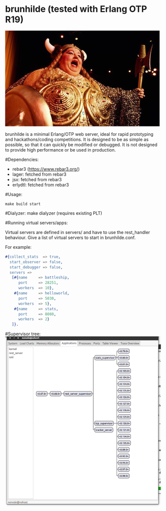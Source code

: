 brunhilde (tested with Erlang OTP R19)
=======

![alt tag](static/brunhilde.jpg)

brunhilde is a minimal Erlang/OTP web server,
ideal for rapid prototyping and hackathons/coding
competitions. It is designed to be as simple as
possible, so that it can quickly be modified or
debugged. It is not designed to provide high
performance or be used in production.

#Dependencies:
* rebar3 (https://www.rebar3.org/)
* lager: fetched from rebar3
* jsx: fetched from rebar3
* erlydtl: fetched from rebar3

#Usage:

```
make build start
```

#Dialyzer:
make dialyzer (requires existing PLT)

#Running virtual servers/apps:

Virtual servers are defined in servers/ and have to use the
rest_handler behaviour. Give a list of virtual servers to
start in brunhilde.conf.

For example:
```erlang
#{collect_stats  => true,
  start_observer => false,
  start_debugger => false,
  servers =>
   [#{name     => battleship,
      port     => 28251,
      workers  => 10},
    #{name     => helloworld,
      port     => 5030,
      workers  => 5},
    #{name     => stats,
      port     => 8080,
      workers  => 2}
   ]}.
```

#Supervisor tree:
![alt tag](static/sup_tree.png)
